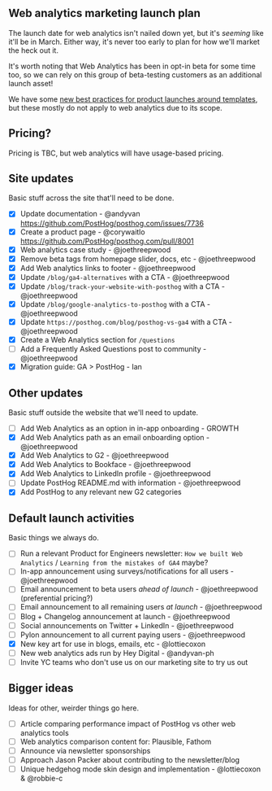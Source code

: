 ## Web analytics marketing launch plan

The launch date for web analytics isn't nailed down yet, but it's _seeming_ like it'll be in March. Either way, it's never too early to plan for how we'll market the heck out it. 

It's worth noting that Web Analytics has been in opt-in beta for some time too, so we can rely on this group of beta-testing customers as an additional launch asset!

We have some [new best practices for product launches around templates](https://posthog.com/handbook/engineering/development-process#best-practices-for-full-releases), but these mostly do not apply to web analytics due to its scope. 

## Pricing?

Pricing is TBC, but web analytics will have usage-based pricing. 

## Site updates

Basic stuff across the site that'll need to be done. 

- [x] Update documentation - @andyvan https://github.com/PostHog/posthog.com/issues/7736
- [x] Create a product page - @corywaitlo https://github.com/PostHog/posthog.com/pull/8001
- [x] Web analytics case study - @joethreepwood
- [x] Remove beta tags from homepage slider, docs, etc - @joethreepwood
- [x] Add Web analytics links to footer - @joethreepwood
- [x] Update `/blog/ga4-alternatives` with a CTA - @joethreepwood
- [x] Update `/blog/track-your-website-with-posthog` with a CTA - @joethreepwood
- [x] Update `/blog/google-analytics-to-posthog` with a CTA - @joethreepwood
- [x] Update `https://posthog.com/blog/posthog-vs-ga4` with a CTA - @joethreepwood
- [x] Create a Web Analytics section for `/questions`
- [ ] Add a Frequently Asked Questions post to community - @joethreepwood
- [x] Migration guide: GA > PostHog - Ian

## Other updates

Basic stuff outside the website that we'll need to update. 

- [ ] Add Web Analytics as an option in in-app onboarding - GROWTH
- [x] Add Web Analytics path as an email onboarding option - @joethreepwood
- [x] Add Web Analytics to G2 - @joethreepwood
- [x] Add Web Analytics to Bookface - @joethreepwood
- [x] Add Web Analytics to LinkedIn profile - @joethreepwood
- [ ] Update PostHog README.md with information - @joethreepwood
- [x] Add PostHog to any relevant new G2 categories

## Default launch activities

Basic things we always do. 

- [ ] Run a relevant Product for Engineers newsletter: `How we built Web Analytics` / `Learning from the mistakes of GA4` maybe?
- [ ] In-app announcement using surveys/notifications for all users - @joethreepwood
- [ ] Email announcement to beta users _ahead of launch_ - @joethreepwood (preferential pricing?)
- [ ] Email announcement to all remaining users _at launch_ - @joethreepwood
- [ ] Blog + Changelog announcement at launch - @joethreepwood
- [ ] Social announcements on Twitter + LinkedIn - @joethreepwood
- [ ] Pylon announcement to all current paying users - @joethreepwood
- [x] New key art for use in blogs, emails, etc - @lottiecoxon
- [ ] New web analytics ads run by Hey Digital - @andyvan-ph 
- [ ] Invite YC teams who don't use us on our marketing site to try us out

## Bigger ideas

Ideas for other, weirder things go here. 

- [ ] Article comparing performance impact of PostHog vs other web analytics tools
- [ ] Web analytics comparison content for: Plausible, Fathom
- [ ] Announce via newsletter sponsorships 
- [ ] Approach Jason Packer about contributing to the newsletter/blog
- [ ] Unique hedgehog mode skin design and implementation - @lottiecoxon & @robbie-c 
